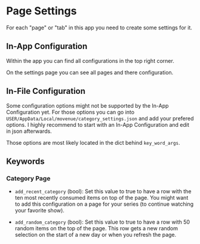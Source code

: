 # Page Settings

For each "page" or "tab" in this app you need to create some settings for it.

## In-App Configuration

Within the app you can find all configurations in the top right corner.

On the settings page you can see all pages and there configuration.

## In-File Configuration

Some configuration options might not be supported by the In-App Configuration yet.
For those options you can go into `USER/AppData/Local/movenue/category_settings.json` and add your prefered options.
I highly recommend to start with an In-App Configuration and edit in json afterwards.

Those options are most likely located in the dict behind `key_word_args`.

## Keywords

### Category Page

- `add_recent_category` (bool): Set this value to true to have a row with the ten most recently consumed items on top of the page.
  You might want to add this configuration on a page for your series (to continue watching your favorite show).

- `add_random_category` (bool): Set this value to true to have a row with 50 random items on the top of the page.
  This row gets a new random selection on the start of a new day or when you refresh the page.
